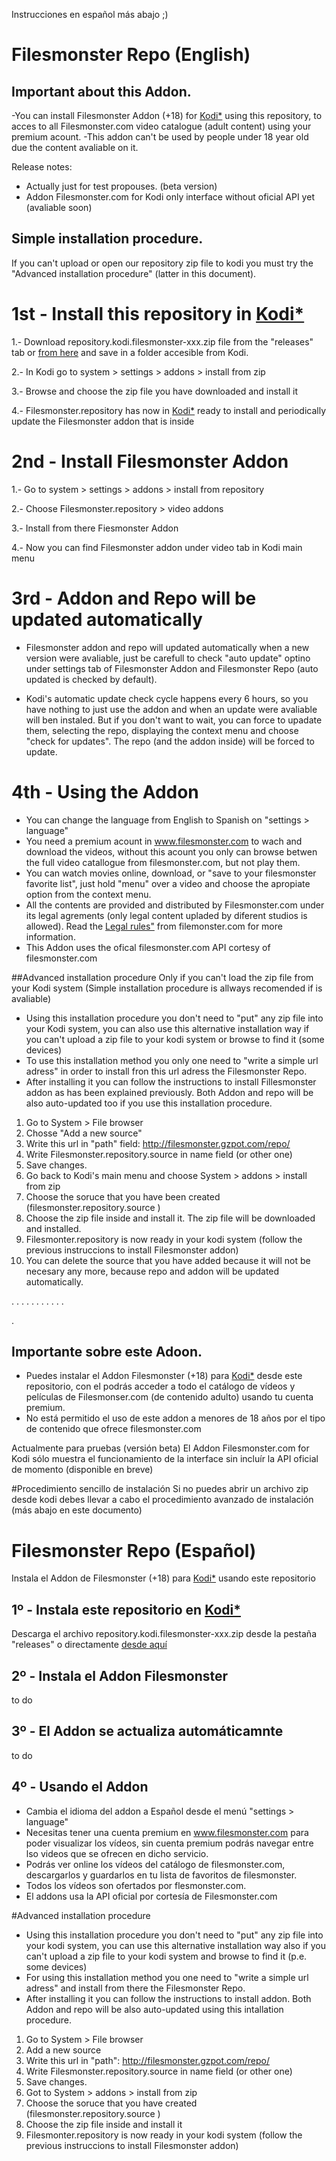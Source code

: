 Instrucciones en español más abajo ;)


# Filesmonster Repo (English)

## Important about this Addon.
-You can install Filesmonster Addon (+18) for [Kodi*](https://kodi.tv/download/) using this repository, to acces to all Filesmonster.com video catalogue (adult content) using your premium acount.
-This addon can't be used by people under 18 year old due the content avaliable on it.

Release notes:
- Actually just for test propouses. (beta version)
- Addon Filesmonster.com for Kodi only interface without oficial API yet (avaliable soon)
 

  
## Simple installation procedure.

If you can't upload or open our repository zip file to kodi you must try the "Advanced installation procedure" (latter in this document).

# 1st - Install this repository in [Kodi*](https://kodi.tv/download/) 
1.- Download repository.kodi.filesmonster-xxx.zip file from the "releases" tab or [from here](https://github.com/spaniard1978/Filesmonster/releases) and save in a folder accesible from Kodi.

2.- In Kodi go to system > settings > addons > install from zip

3.- Browse and choose the zip file you have downloaded and install it

4.- Filesmonster.repository has now in [Kodi*](https://kodi.tv/download/) ready to install and periodically update the Filesmonster addon that is inside
  
   

# 2nd - Install Filesmonster Addon

1.- Go to system > settings > addons > install from repository

2.- Choose Filesmonster.repository > video addons

3.- Install from there Fiesmonster Addon

4.- Now you can find Filesmonster addon under  video tab  in Kodi main menu
  
  

# 3rd - Addon and Repo will be updated automatically

- Filesmonster addon and repo will updated automatically when a new version were avaliable, just be carefull to check "auto update" optino under settings tab of Filesmonster Addon and Filesmonster Repo (auto updated is checked by default).

- Kodi's automatic update check cycle happens every 6 hours, so you have nothing to just use the addon and when an update were avaliable will ben instaled. But if you don't want to wait, you can force to upadate them, selecting the repo, displaying the context menu and choose "check for updates". The repo (and the addon inside) will be forced to update.

# 4th - Using the Addon
- You can change the language from English to Spanish on  "settings > language"
- You need a premium acount in www.filesmonster.com to wach and download the videos, without this acount you only can browse betwen the full video catallogue from filesmonster.com, but not play them.
- You can watch movies online, download, or "save to your filesmonster favorite list", just hold "menu" over a video and choose the apropiate option from the context menu.
- All the contents are provided and distributed by Filesmonster.com under its legal agrements (only legal content upladed by diferent studios is allowed). Read the [Legal rules"](http://filesmonster.com/rules/) from filemonster.com for more information.
- This Addon uses the ofical filesmonster.com API cortesy of filesmonster.com


##Advanced installation procedure
Only if you can't load the zip file from your Kodi system (Simple installation procedure is allways recomended if is avaliable)
- Using this installation procedure you don't need to "put" any zip file into your Kodi system, you can also use this alternative installation way if you can't upload a zip file to your kodi system or browse to find it (some devices)
- To use this installation method you only one need to "write a simple url adress" in order to install fron this url adress the Filesmonster Repo.
- After installing it you can follow the instructions to install Fillesmonster addon as has been explained previously. Both Addon and repo will be also auto-updated too if you use this installation procedure.

1. Go to System > File browser
2.  Chosse "Add a new source"
3.  Write this url in "path" field: http://filesmonster.gzpot.com/repo/
4.  Write Filesmonster.repository.source in name field (or other one)
5.  Save changes.
6.  Go back to Kodi's main menu and choose System > addons > install from zip
7.  Choose the soruce that you have been created (filesmonster.repository.source )
8.  Choose the zip file inside and install it. The zip file will be downloaded and installed.
7.  Filesmonter.repository is now ready in your kodi system (follow the previous instruccions to install Filesmonster addon)
8.  You can delete the source that you have added because it will not be necesary any more, because repo and addon will be updated automatically.

.
.
.
.
.
.
.
.
.
.
.
    
.

## Importante sobre este Adoon.
- Puedes instalar el  Addon Filesmonster (+18) para [Kodi*](https://kodi.tv/download/) desde este repositorio, con el podrás acceder a todo el catálogo de vídeos y películas de Filesmonser.com (de contenido adulto) usando tu cuenta premium.
- No está permitido el uso de este addon a menores de 18 años por el tipo de contenido que ofrece filesmonster.com

Actualmente para pruebas (versión beta)
El Addon Filesmonster.com for Kodi sólo muestra el funcionamiento de la  interface sin incluír la API oficial de momento (disponible en breve)
 
 
#Procedimiento sencillo de instalación
Si no puedes abrir un archivo zip desde kodi debes llevar a cabo el procedimiento avanzado de instalación (más abajo en este documento)

# Filesmonster Repo (Español)

Instala el Addon de Filesmonster (+18) para [Kodi*](https://kodi.tv/download/)  usando este repositorio

## 1º - Instala este repositorio en [Kodi*](https://kodi.tv/download/) 

Descarga el archivo repository.kodi.filesmonster-xxx.zip desde la pestaña "releases"  o directamente [desde aquí](https://github.com/spaniard1978/Filesmonster/releases)


## 2º - Instala el Addon Filesmonster
to do

## 3º - El Addon se actualiza automáticamnte
to do

## 4º - Usando el Addon
- Cambia el idioma del addon a Español desde el menú "settings > language"
- Necesitas tener una cuenta premium en www.filesmonster.com para poder visualizar los vídeos, sin cuenta premium podrás navegar entre lso videos que se ofrecen en dicho servicio.
- Podrás ver online los vídeos del catálogo de filesmonster.com, descargarlos y guardarlos en tu lista de favoritos de filesmonster.
- Todos los vídeos son ofertados por flesmonster.com.
- El addons usa la API oficial por cortesía de Filesmonster.com


#Advanced installation procedure
- Using this installation procedure you don't need to "put" any zip file into your kodi system, you can use this alternative installation way also if you can't upload a zip file to your kodi system and browse to find it (p.e. some devices)
- For using this installation method you one need to "write a simple url adress" and install from there the Filesmonster Repo.
- After installing it you can follow the instructions to install addon. Both Addon and repo will be also auto-updated using this intallation procedure.

1. Go to System > File browser
2.  Add a new source
3.  Write this url in "path": http://filesmonster.gzpot.com/repo/
4.  Write Filesmonster.repository.source in name field (or other one)
5.  Save changes.
6.  Got to System > addons > install from zip
7.  Choose the soruce that you have created (filesmonster.repository.source )
8.  Choose the zip file inside and install it
7.  Filesmonter.repository is now ready in your kodi system (follow the previous instruccions to install Filesmonster addon)
